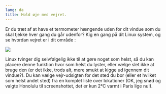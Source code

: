 ```yaml
---
lang: da
title: Hold øje med vejret.
---
```


Er du træt af at have et termometer hængende uden for dit vindue som du skal tjekke hver gang du går udenfor? Kig en gang på dit Linux system, og se hvordan vejret er i dit område :

<img src="Images/weather.png" />

Linux tvinger dig selvfølgelig ikke til at gøre noget som helst, så du kan placere denne funktion hvor som helst du lyster, eller vælge slet ikke at bruge den (er det ikke, trods alt, mere smukt at kigge ud igennem dit vindue?). Du kan vælge vejr-udsigten for det sted du bor (eller et hvilket som helst andet sted) fra en komplet liste over lokationer (OK, jeg snød og valgte Honolulu til screenshottet, det er kun 2°C varmt i Paris lige nu!).




